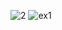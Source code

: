 ![2](https://github.com/user-attachments/assets/2721d52f-372b-4ff2-9a10-f69e00c5a4c3)
![ex1](https://github.com/user-attachments/assets/10e77c7e-031d-4eaa-a7b5-900fe8b168f9)
